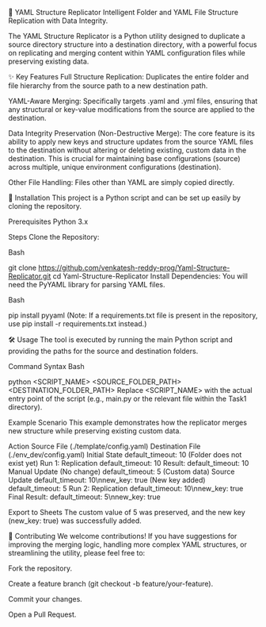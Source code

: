 📁 YAML Structure Replicator
Intelligent Folder and YAML File Structure Replication with Data Integrity.

The YAML Structure Replicator is a Python utility designed to duplicate a source directory structure into a destination directory, with a powerful focus on replicating and merging content within YAML configuration files while preserving existing data.

✨ Key Features
Full Structure Replication: Duplicates the entire folder and file hierarchy from the source path to a new destination path.

YAML-Aware Merging: Specifically targets .yaml and .yml files, ensuring that any structural or key-value modifications from the source are applied to the destination.

Data Integrity Preservation (Non-Destructive Merge): The core feature is its ability to apply new keys and structure updates from the source YAML files to the destination without altering or deleting existing, custom data in the destination. This is crucial for maintaining base configurations (source) across multiple, unique environment configurations (destination).

Other File Handling: Files other than YAML are simply copied directly.

🚀 Installation
This project is a Python script and can be set up easily by cloning the repository.

Prerequisites
Python 3.x

Steps
Clone the Repository:

Bash

git clone https://github.com/venkatesh-reddy-prog/Yaml-Structure-Replicator.git
cd Yaml-Structure-Replicator
Install Dependencies:
You will need the PyYAML library for parsing YAML files.

Bash

pip install pyyaml
(Note: If a requirements.txt file is present in the repository, use pip install -r requirements.txt instead.)

🛠️ Usage
The tool is executed by running the main Python script and providing the paths for the source and destination folders.

Command Syntax
Bash

python <SCRIPT_NAME> <SOURCE_FOLDER_PATH> <DESTINATION_FOLDER_PATH>
Replace <SCRIPT_NAME> with the actual entry point of the script (e.g., main.py or the relevant file within the Task1 directory).

Example Scenario
This example demonstrates how the replicator merges new structure while preserving existing custom data.

Action	Source File (./template/config.yaml)	Destination File (./env_dev/config.yaml)
Initial State	default_timeout: 10	(Folder does not exist yet)
Run 1: Replication	default_timeout: 10	Result: default_timeout: 10
Manual Update	(No change)	default_timeout: 5 (Custom data)
Source Update	default_timeout: 10\nnew_key: true (New key added)	default_timeout: 5
Run 2: Replication	default_timeout: 10\nnew_key: true	Final Result: default_timeout: 5\nnew_key: true

Export to Sheets
The custom value of 5 was preserved, and the new key (new_key: true) was successfully added.

🤝 Contributing
We welcome contributions! If you have suggestions for improving the merging logic, handling more complex YAML structures, or streamlining the utility, please feel free to:

Fork the repository.

Create a feature branch (git checkout -b feature/your-feature).

Commit your changes.

Open a Pull Request.

